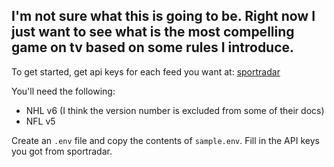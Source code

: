 ## I'm not sure what this is going to be. Right now I just want to see what is the most compelling game on tv based on some rules I introduce.

To get started, get api keys for each feed you want at: [sportradar](https://developer.sportradar.com/)

You'll need the following:
- NHL v6 (I think the version number is excluded from some of their docs)
- NFL v5

Create an `.env` file and copy the contents of `sample.env`. Fill in the API keys you got from sportradar.